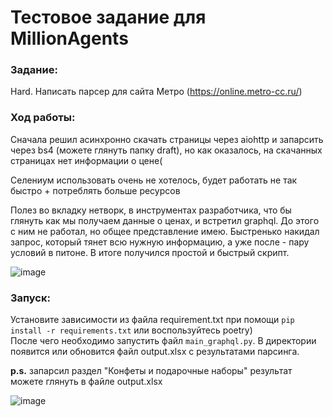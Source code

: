 # Тестовое задание для MillionAgents

### Задание:

Hard. Написать парсер для сайта Метро (https://online.metro-cc.ru/)

### Ход работы:

<p>
    Сначала решил асинхронно скачать страницы через aiohttp и запарсить через bs4 (можете глянуть папку draft), 
    но как оказалось, на скачанных страницах нет информации о цене(
</p>
<p>
    Селениум использовать очень не хотелось, 
    будет работать не так быстро + потреблять больше ресурсов 
<p>
    Полез во вкладку нетворк, в инструментах разработчика, 
    что бы глянуть как мы получаем данные о ценах, и встретил graphql. До этого с ним не работал, но общее представление имею.
    Быстренько накидал запрос, который тянет всю нужную информацию, а уже после - пару условий в питоне. 
    В итоге получился простой и быстрый скрипт.
</p>

![image](https://github.com/iRespectOnlyYen/test-task-for-MA/assets/90966720/7df8b497-9ca7-4d3b-8b1c-fa98721f3fd2)



### Запуск:

Установите зависимости из файла requirement.txt при помощи `pip install -r requirements.txt` или воспользуйтесь
poetry) <br>
После чего необходимо запустить файл `main_graphql.py`. В директории появится или обновится файл output.xlsx с
результатами парсинга.

**p.s.** запарсил раздел "Конфеты и подарочные наборы" результат можете глянуть в файле output.xlsx

![image](https://github.com/iRespectOnlyYen/test-task-for-MA/assets/90966720/cf902214-94c2-49cd-8981-32c7c6928066)


